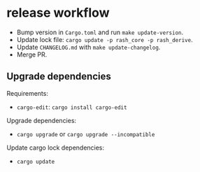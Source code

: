 # release workflow

- Bump version in `Cargo.toml` and run `make update-version`.
- Update lock file: `cargo update -p rash_core -p rash_derive`.
- Update `CHANGELOG.md` with `make update-changelog`.
- Merge PR.

## Upgrade dependencies

Requirements:

- `cargo-edit`: `cargo install cargo-edit`

Upgrade dependencies:

- `cargo upgrade` or `cargo upgrade --incompatible`

Update cargo lock dependencies:

- `cargo update`
